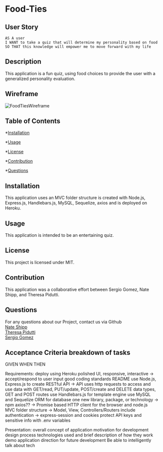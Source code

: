 # Food-Ties

## User Story

```
AS A user
I WANT to take a quiz that will determine my personality based on food
SO THAT this knowledge will empower me to move forward with my life
```

## Description

This application is a fun quiz, using food choices to provide the user with a generalized personality evaluation.

<!-- ![FoodTies]() -->

## Wireframe

![FoodTiesWireframe](https://user-images.githubusercontent.com/77896188/113917470-18afe000-9796-11eb-8c2b-3cadfc2eb358.png)

## Table of Contents

\*[Installation](#installation)

\*[Usage](#usage)

\*[License](#license)

\*[Contribution](#contribution)

\*[Questions](#questions)

## Installation

This application uses an MVC folder structure is created with Node.js, Express.js, Handlebars.js, MySQL, Sequelize, axios and is deployed on Heroku.

## Usage

This application is intended to be an entertaining quiz.

## License

This project is licensed under MIT.

## Contribution

This application was a collaborative effort between Sergio Gomez, Nate Shipp, and Theresa Pidutti.

## Questions
For any questions about our Project, contact us via Github <br/>
[Nate Shipp](https://github.com/nateskate256)  <br/>
[Theresa Pidutti](https://github.com/tpidutti) <br/>
[Sergio Gomez](https://github.com/sergiogomez100000) 


## Acceptance Criteria breakdown of tasks

GIVEN 
WHEN
THEN

Requirements:
deploy using Heroku
polished UI, responsive, interactive -> accept/respond to user input
good coding standards
README
use Node.js, Express.js to create RESTful API -> API uses http requests to access and use data with GET/read, PUT/update, POST/create and DELETE data types, GET and POST routes
use Handlebars.js for template engine
use MySQL and Sequelize ORM for database
one new library, package, or technology -> npm axios?? -> Promise based HTTP client for the browser and node.js
MVC folder structure -> Model, View, Controllers/Routers
include authentication -> express-session and cookies
protect API keys and sensitive info with .env variables

Presentation:
overall concept of application
motivation for development
design process
technologies used and brief description of how they work
demo application
direction for future development
Be able to intelligently talk about tech
